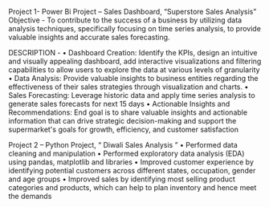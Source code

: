 Project 1- Power Bi Project – Sales Dashboard, “Superstore Sales Analysis” 
Objective -
To contribute to the success of a business by utilizing data analysis techniques, specifically focusing on time series analysis, to provide valuable insights and accurate sales forecasting.

DESCRIPTION -
•	Dashboard Creation: Identify the KPIs, design an intuitive and visually appealing dashboard, add interactive visualizations and filtering capabilities to allow users to explore the data at various levels of granularity
•	Data Analysis: Provide valuable insights to business entities regarding the effectiveness of their sales strategies through visualization and charts.
•	Sales Forecasting: Leverage historic data and apply time series analysis to generate sales forecasts for next 15 days
•	Actionable Insights and Recommendations: End goal is to share valuable insights and actionable information that can drive strategic decision-making and support the supermarket's goals for growth, efficiency, and customer satisfaction

Project 2 – Python Project, “ Diwali Sales Analysis ”
•	Performed data cleaning and manipulation
•	Performed exploratory data analysis (EDA) using pandas, matplotlib and libraries
•	Improved customer experience by identifying potential customers across different states, occupation, gender and age groups
•	Improved sales by identifying most selling product categories and products, which can help to plan inventory and hence meet the demands
